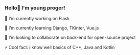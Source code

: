 ### Hello👋 I'm young proger!
🔭 I’m currently working on Flask

🌱 I’m currently learning Django, TKinter, Vue.js

👯 I’m looking to collaborate on back-end for open-source project

⚡ Cool fact: i know well basics of C++, Java and Kotlin
<!--
**Yourun-proger/Yourun-proger** is a ✨ _special_ ✨ repository because its `README.md` (this file) appears on your GitHub profile.

Here are some ideas to get you started:

- 🔭 I’m currently working on ...
- 🌱 I’m currently learning ...
- 👯 I’m looking to collaborate on ...
- 🤔 I’m looking for help with ...
- 💬 Ask me about ...
- 📫 How to reach me: ...
- 😄 Pronouns: ...
- ⚡ Fun fact: ...
-->
